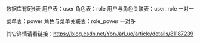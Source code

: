 数据库有5张表
用户表：user
角色表：role
用户与角色关联表：user_role  一对一

菜单表：power
角色与菜单关联表：role_power 一对多


其它详情请看链接：https://blog.csdn.net/YonJarLuo/article/details/81187239